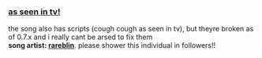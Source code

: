 ### [as seen in tv!](https://www.youtube.com/watch?v=C0z7dDCfUWY)
the song also has scripts (cough cough as seen in tv), but theyre broken as of 0.7.x and i really cant be arsed to fix them<br>
**song artist: [rareblin](https://www.youtube.com/@Rareblin)**. please shower this individual in followers!!